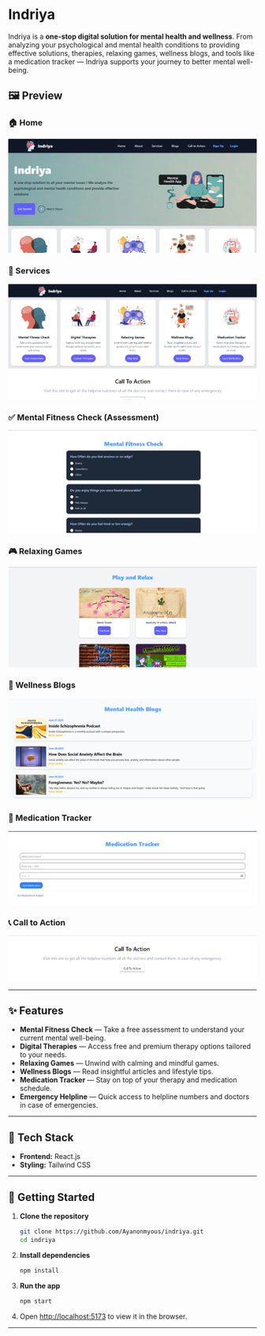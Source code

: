 

# Indriya

Indriya is a **one-stop digital solution for mental health and wellness**. From analyzing your psychological and mental health conditions to providing effective solutions, therapies, relaxing games, wellness blogs, and tools like a medication tracker — Indriya supports your journey to better mental well-being.


## 🖼️ Preview

### 🏠 Home

![Home](./public/images/preview/1.png)

### 🧩 Services

![Services](./public/images/preview/2.png)

### ✅ Mental Fitness Check (Assessment)

![Assessment](./public/images/preview/4.png)

### 🎮 Relaxing Games

![Games](./public/images/preview/5.png)

### 📰 Wellness Blogs

![Blogs](./public/images/preview/6.png)

### 💊 Medication Tracker

![Medication Tracker](./public/images/preview/7.png)

### 📞 Call to Action

![Call to Action](./public/images/preview/3.png)

---

## ✨ Features

- **Mental Fitness Check** — Take a free assessment to understand your current mental well-being.
- **Digital Therapies** — Access free and premium therapy options tailored to your needs.
- **Relaxing Games** — Unwind with calming and mindful games.
- **Wellness Blogs** — Read insightful articles and lifestyle tips.
- **Medication Tracker** — Stay on top of your therapy and medication schedule.
- **Emergency Helpline** — Quick access to helpline numbers and doctors in case of emergencies.

---

## 🧩 Tech Stack

- **Frontend:** React.js
- **Styling:** Tailwind CSS

---

## 🚀 Getting Started

1. **Clone the repository**

   ```bash
   git clone https://github.com/Ayanonmyous/indriya.git
   cd indriya
   ```

2. **Install dependencies**

   ```bash
   npm install
   ```

3. **Run the app**

   ```bash
   npm start
   ```

4. Open [http://localhost:5173](http://localhost:5173) to view it in the browser.

---
